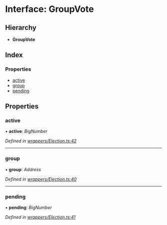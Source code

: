 # Interface: GroupVote

## Hierarchy

* **GroupVote**

## Index

### Properties

* [active](_wrappers_election_.groupvote.md#active)
* [group](_wrappers_election_.groupvote.md#group)
* [pending](_wrappers_election_.groupvote.md#pending)

## Properties

###  active

• **active**: *BigNumber*

*Defined in [wrappers/Election.ts:42](https://github.com/celo-org/celo-monorepo/blob/master/packages/sdk/contractkit/src/wrappers/Election.ts#L42)*

___

###  group

• **group**: *Address*

*Defined in [wrappers/Election.ts:40](https://github.com/celo-org/celo-monorepo/blob/master/packages/sdk/contractkit/src/wrappers/Election.ts#L40)*

___

###  pending

• **pending**: *BigNumber*

*Defined in [wrappers/Election.ts:41](https://github.com/celo-org/celo-monorepo/blob/master/packages/sdk/contractkit/src/wrappers/Election.ts#L41)*
